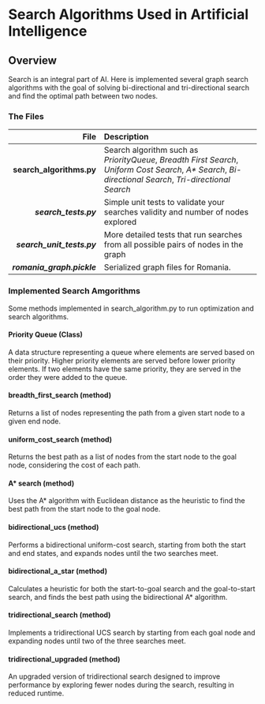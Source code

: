 
# Search Algorithms Used in Artificial Intelligence  

## Overview

Search is an integral part of AI. Here is implemented several graph search algorithms with the goal of solving bi-directional and tri-directional search and find the optimal path between two nodes.


### The Files

| File | Description |
| ----:| :-----------|
|**__search_algorithms.py__** | Search algorithm such as _PriorityQueue_, _Breadth First Search_, _Uniform Cost Search_, _A* Search_, _Bi-directional Search_, _Tri-directional Search_ |
|**_search_tests.py_** | Simple unit tests to validate your searches validity and number of nodes explored |
|**_search_unit_tests.py_** | More detailed tests that run searches from all possible pairs of nodes in the graph |
|**_romania_graph.pickle_** | Serialized graph files for Romania. |


### Implemented Search Amgorithms
Some methods implemented in search_algorithm.py to run optimization and search algorithms.

#### Priority Queue (Class)

A data structure representing a queue where elements are served based on their priority. Higher priority elements are served before lower priority elements. If two elements have the same priority, they are served in the order they were added to the queue.

#### breadth_first_search (method)

Returns a list of nodes representing the path from a given start node to a given end node.

#### uniform_cost_search (method)

Returns the best path as a list of nodes from the start node to the goal node, considering the cost of each path.

#### A* search (method)

Uses the A* algorithm with Euclidean distance as the heuristic to find the best path from the start node to the goal node.

#### bidirectional_ucs (method)

Performs a bidirectional uniform-cost search, starting from both the start and end states, and expands nodes until the two searches meet.

#### bidirectional_a_star (method)

Calculates a heuristic for both the start-to-goal search and the goal-to-start search, and finds the best path using the bidirectional A* algorithm.

#### tridirectional_search (method)

Implements a tridirectional UCS search by starting from each goal node and expanding nodes until two of the three searches meet.

#### tridirectional_upgraded (method)

An upgraded version of tridirectional search designed to improve performance by exploring fewer nodes during the search, resulting in reduced runtime.
